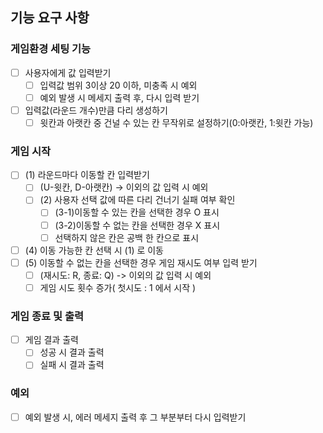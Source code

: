## 기능 요구 사항

### 게임환경 세팅 기능
- [ ] 사용자에게 값 입력받기
  - [ ] 입력값 범위 3이상 20 이하, 미충족 시 예외
  - [ ] 예외 발생 시 메세지 출력 후, 다시 입력 받기
- [ ] 입력값(라운드 개수)만큼 다리 생성하기
  - [ ] 윗칸과 아랫칸 중 건널 수 있는 칸 무작위로 설정하기(0:아랫칸, 1:윗칸 가능)
  
### 게임 시작
- [ ] (1) 라운드마다 이동할 칸 입력받기
  - [ ] (U-윗칸, D-아랫칸) -> 이외의 값 입력 시 예외
  - [ ] (2) 사용자 선택 값에 따른 다리 건너기 실패 여부 확인
    - [ ] (3-1)이동할 수 있는 칸을 선택한 경우 O 표시
    - [ ] (3-2)이동할 수 없는 칸을 선택한 경우 X 표시
    - [ ] 선택하지 않은 칸은 공백 한 칸으로 표시
- [ ] (4) 이동 가능한 칸 선택 시 (1) 로 이동
- [ ] (5) 이동할 수 없는 칸을 선택한 경우 게임 재시도 여부 입력 받기
  - [ ] (재시도: R, 종료: Q) ->  이외의 값 입력 시 예외
  - [ ] 게임 시도 횟수 증가( 첫시도 : 1 에서 시작 )
  
### 게임 종료 및 출력
- [ ] 게임 결과 출력
  - [ ] 성공 시 결과 출력
  - [ ] 실패 시 결과 출력

### 예외
-[ ] 예외 발생 시, 에러 메세지 출력 후 그 부분부터 다시 입력받기 